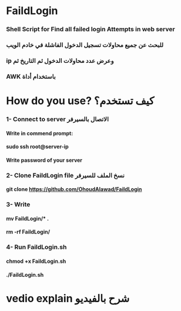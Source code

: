 # FaildLogin
### Shell Script for Find all failed login Attempts in web server
### للبحث عن جميع محاولات تسجيل الدخول الفاشلة في خادم الويب
### ip وعرض عدد محاولات الدخول ثم التاريخ ثم
### AWK باستخدام أداة 
 
# How do you use? كيف تستخدم؟
### 1- Connect to server الاتصال بالسيرفر
#### Write in commend prompt:
#### sudo ssh root@server-ip
#### Write password of your server
### 2- Clone FaildLogin file نسخ الملف للسيرفر  
#### git clone https://github.com/OhoudAlawad/FaildLogin
### 3- Write
#### mv FaildLogin/* .
#### rm -rf FaildLogin/
### 4- Run FaildLogin.sh
#### chmod +x FaildLogin.sh
#### ./FaildLogin.sh
# vedio explain شرح بالفيديو

 
 
